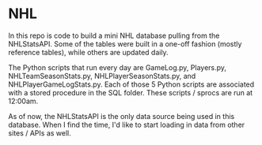 # NHL
In this repo is code to build a mini NHL database pulling from the NHLStatsAPI. Some of the tables were built in a one-off fashion (mostly reference tables), while others are updated daily. 

The Python scripts that run every day are GameLog.py, Players.py, NHLTeamSeasonStats.py, NHLPlayerSeasonStats.py, and NHLPlayerGameLogStats.py. Each of those 5 Python scripts are associated with a stored procedure in the SQL folder. These scripts / sprocs are run at 12:00am.

As of now, the NHLStatsAPI is the only data source being used in this database. When I find the time, I'd like to start loading in data from other sites / APIs as well. 
